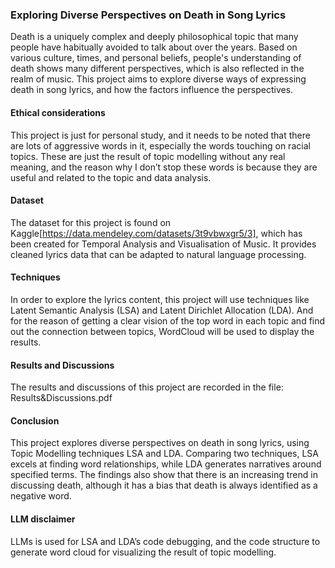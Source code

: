 ### Exploring Diverse Perspectives on Death in Song Lyrics
Death is a uniquely complex and deeply philosophical topic that many people have habitually avoided to talk about over the years. Based on various culture, times, and personal beliefs, people's understanding of death shows many different perspectives, which is also reflected in the realm of music. 
This project aims to explore diverse ways of expressing death in song lyrics, and how the factors influence the perspectives.

#### Ethical considerations
This project is just for personal study, and it needs to be noted that there are lots of aggressive words in it, especially the words touching on racial topics. These are just the result of topic modelling without any real meaning, and the reason why I don’t stop these words is because they are useful and related to the topic and data analysis.

#### Dataset
The dataset for this project is found on Kaggle[https://data.mendeley.com/datasets/3t9vbwxgr5/3], which has been created for Temporal Analysis and Visualisation of Music. It provides cleaned lyrics data that can be adapted to natural language processing.

#### Techniques
In order to explore the lyrics content, this project will use techniques like Latent Semantic Analysis (LSA) and Latent Dirichlet Allocation (LDA). 
And for the reason of getting a clear vision of the top word in each topic and find out the connection between topics, WordCloud will be used to display the results. 

#### Results and Discussions
The results and discussions of this project are recorded in the file: Results&Discussions.pdf

#### Conclusion
This project explores diverse perspectives on death in song lyrics, using Topic Modelling techniques LSA and LDA. Comparing two techniques, LSA excels at finding word relationships, while LDA generates narratives around specified terms. The findings also show that there is an increasing trend in discussing death, although it has a bias that death is always identified as a negative word.

#### LLM disclaimer
LLMs is used for LSA and LDA’s code debugging, and the code structure to generate word cloud for visualizing the result of topic modelling.


